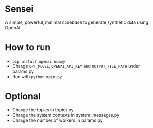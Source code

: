 # Sensei
A simple, powerful, minimal codebase to generate synthetic data using OpenAI

# How to run

- `pip install openai numpy`
- Change `GPT_MODEL`, `OPENAI_API_KEY` and `OUTPUT_FILE_PATH` under params.py
- Run with `python main.py`

# Optional

- Change the topics in topics.py
- Change the system contexts in system_messages.py
- Change the number of workers in params.py